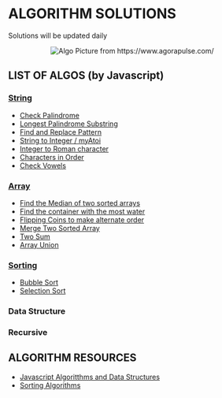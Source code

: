 <h1> ALGORITHM SOLUTIONS</h1>
<p>Solutions will be updated daily</p>
<p align="center"><img alt="Algo Picture from https://www.agorapulse.com/" src="https://www.agorapulse.com/social-media-lab/wp-content/uploads/sites/6/2020/06/instagram-algorithm-image.png"/></p>

## LIST OF ALGOS (by Javascript)

### [String](String)
- [Check Palindrome](String/checkPalindrome.js)
- [Longest Palindrome Substring](String/longestPalindromeSub.js)  
- [Find and Replace Pattern](/String/findAndReplacePattern.js)
- [String to Integer / myAtoi](/String/myAtoi.js)
- [Integer to Roman character](String/IntegerToRoman.js)
- [Characters in Order](String/CharsInOrder.js)
- [Check Vowels](String/checkVowels.js)
### [Array](Array)
- [Find the Median of two sorted arrays](Array/findMedianSortedArrays.js)
- [Find the container with the most water](Array/containerWithMostWater.js)
- [Flipping Coins to make alternate order](Array/flippingCoins.js)
- [Merge Two Sorted Array](/Array/ArrayUnion.js)
- [Two Sum](Array/twoSum.js)
- [Array Union](Array/ArrayUnion.js)
### [Sorting](Sorting)
- [Bubble Sort](Sorting/bubbleSort.js)
- [Selection Sort](Sorting/selectionSort.js)
### Data Structure
### Recursive

## ALGORITHM RESOURCES
- [Javascript Algoritthms and Data Structures](https://www.freecodecamp.org/learn/javascript-algorithms-and-data-structures/basic-javascript/)
- [Sorting Algorithms](https://www.freecodecamp.org/news/understanding-sorting-algorithms/)

